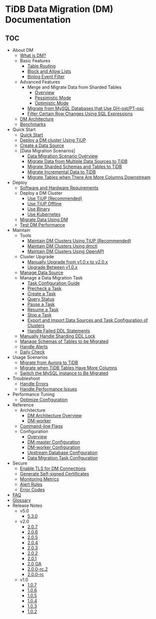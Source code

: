 # TiDB Data Migration (DM) Documentation

<!-- markdownlint-disable MD007 -->
<!-- markdownlint-disable MD032 -->

## TOC

+ About DM
  + [What is DM?](overview.md)
  + Basic Features
    - [Table Routing](key-features.md#table-routing)
    - [Block and Allow Lists](key-features.md#block-and-allow-table-lists)
    - [Binlog Event Filter](key-features.md#binlog-event-filter)
  + Advanced Features
    + Merge and Migrate Data from Sharded Tables
      - [Overview](feature-shard-merge.md)
      - [Pessimistic Mode](feature-shard-merge-pessimistic.md)
      - [Optimistic Mode](feature-shard-merge-optimistic.md)
    - [Migrate from MySQL Databases that Use GH-ost/PT-osc](feature-online-ddl.md)
    - [Filter Certain Row Changes Using SQL Expressions](feature-expression-filter.md)
  + [DM Architecture](dm-arch.md)
  + [Benchmarks](benchmark-v2.0-ga.md)
+ Quick Start
  - [Quick Start](quick-start-with-dm.md)
  - [Deploy a DM cluster Using TiUP](deploy-a-dm-cluster-using-tiup.md)
  - [Create a Data Source](quick-start-create-source.md)
  - [Data Migration Scenarios]
     - [Data Migration Scenario Overview](quick-create-migration-task.md)
     - [Migrate Data from Multiple Data Sources to TiDB](usage-scenario-simple-migration.md)
     - [Migrate Sharded Schemas and Tables to TiDB](usage-scenario-shard-merge.md)
     - [Migrate Incremental Data to TiDB](usage-scenario-incremental-migration.md)
     - [Migrate Tables when There Are More Columns Downstream](usage-scenario-downstream-more-columns.md)
+ Deploy
  + [Software and Hardware Requirements](hardware-and-software-requirements.md)
  + Deploy a DM Cluster
    - [Use TiUP (Recommended)](deploy-a-dm-cluster-using-tiup.md)
    - [Use TiUP Offline](deploy-a-dm-cluster-using-tiup-offline.md)
    - [Use Binary](deploy-a-dm-cluster-using-binary.md)
    - [Use Kubernetes](https://docs.pingcap.com/tidb-in-kubernetes/dev/deploy-tidb-dm)
  - [Migrate Data Using DM](migrate-data-using-dm.md)
  - [Test DM Performance](performance-test.md)
+ Maintain
  + Tools
    - [Maintain DM Clusters Using TiUP (Recommended)](maintain-dm-using-tiup.md)
    - [Maintain DM Clusters Using dmctl](dmctl-introduction.md)
    - [Maintain DM Clusters Using OpenAPI](open-api.md)
  + Cluster Upgrade
    - [Manually Upgrade from v1.0.x to v2.0.x](manually-upgrade-dm-1.0-to-2.0.md)
    - [Upgrade Between v1.0.x](upgrade-dm-1.0.md)
  + [Manage Data Source](manage-source.md)
  + Manage a Data Migration Task
    - [Task Configuration Guide](task-configuration-guide.md)
    - [Precheck a Task](precheck.md)
    - [Create a Task](create-task.md)
    - [Query Status](query-status.md)
    - [Pause a Task](pause-task.md)
    - [Resume a Task](resume-task.md)
    - [Stop a Task](stop-task.md)
    - [Export and Import Data Sources and Task Configuration of Clusters](export-import-config.md)
    - [Handle Failed DDL Statements](handle-failed-ddl-statements.md)
  - [Manually Handle Sharding DDL Lock](manually-handling-sharding-ddl-locks.md)
  - [Manage Schemas of Tables to be Migrated](manage-schema.md)
  - [Handle Alerts](handle-alerts.md)
  - [Daily Check](daily-check.md)
+ Usage Scenarios
  - [Migrate from Aurora to TiDB](migrate-from-mysql-aurora.md)
  - [Migrate when TiDB Tables Have More Columns](usage-scenario-downstream-more-columns.md)
  - [Switch the MySQL Instance to Be Migrated](usage-scenario-master-slave-switch.md)
+ Troubleshoot
  - [Handle Errors](error-handling.md)
  - [Handle Performance Issues](handle-performance-issues.md)
+ Performance Tuning
  - [Optimize Configuration](tune-configuration.md)
+ Reference
  + Architecture
    - [DM Architecture Overview](overview.md)
    - [DM-worker](dm-worker-intro.md)
  - [Command-line Flags](command-line-flags.md)
  + Configuration
    - [Overview](config-overview.md)
    - [DM-master Configuration](dm-master-configuration-file.md)
    - [DM-worker Configuration](dm-worker-configuration-file.md)
    - [Upstream Database Configuration](source-configuration-file.md)
    - [Data Migration Task Configuration](task-configuration-guide.md)
+ Secure
    - [Enable TLS for DM Connections](enable-tls.md)
    - [Generate Self-signed Certificates](generate-self-signed-certificates.md)
  - [Monitoring Metrics](monitor-a-dm-cluster.md)
  - [Alert Rules](alert-rules.md)
  - [Error Codes](error-handling.md#handle-common-errors)
+ [FAQ](faq.md)
+ [Glossary](glossary.md)
+ Release Notes
  + v5.0
    - [5.3.0](releases/5.3.0.md)
  + v2.0
    - [2.0.7](releases/2.0.7.md)
    - [2.0.6](releases/2.0.6.md)
    - [2.0.5](releases/2.0.5.md)
    - [2.0.4](releases/2.0.4.md)
    - [2.0.3](releases/2.0.3.md)
    - [2.0.2](releases/2.0.2.md)
    - [2.0.1](releases/2.0.1.md)
    - [2.0 GA](releases/2.0.0-ga.md)
    - [2.0.0-rc.2](releases/2.0.0-rc.2.md)
    - [2.0.0-rc](releases/2.0.0-rc.md)
  + v1.0
    - [1.0.7](releases/1.0.7.md)
    - [1.0.6](releases/1.0.6.md)
    - [1.0.5](releases/1.0.5.md)
    - [1.0.4](releases/1.0.4.md)
    - [1.0.3](releases/1.0.3.md)
    - [1.0.2](releases/1.0.2.md)
